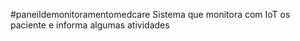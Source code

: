 #paneildemonitoramentomedcare
Sistema que monitora com IoT os paciente e informa algumas atividades 
